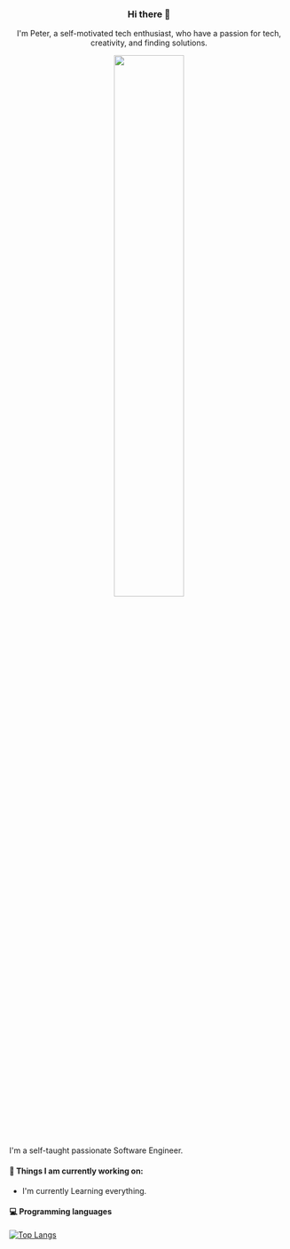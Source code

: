 <h3 align="center"> Hi there 👋</h3>

<p align="center">
I'm Peter, a self-motivated tech enthusiast, who have a passion for tech, creativity, and finding solutions.
</p>                                     

<p align="center">
  <img src="https://github.com/peterlin456/peterlin456/blob/main/positivethinking.jpg" width="50%" height="auto">
</p>

I'm a self-taught passionate Software Engineer.

#### 🌱 Things I am currently working on: 
- I'm currently Learning everything.



#### :computer: Programming languages

[![Top Langs](https://github-readme-stats.vercel.app/api/top-langs/?username=peterlin456&layout=compact)](https://github.com/anuraghazra/github-readme-stats)

